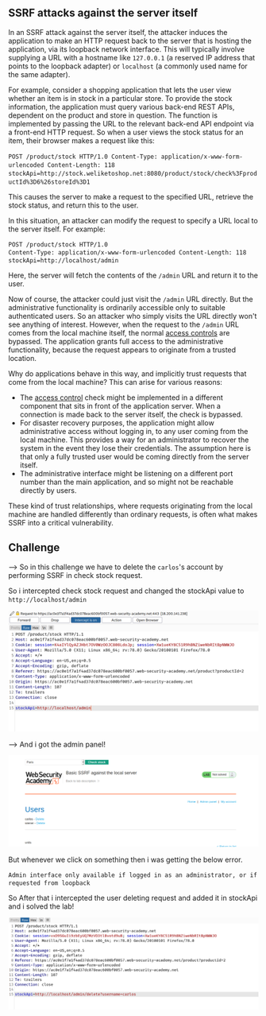 ## SSRF attacks against the server itself

In an SSRF attack against the server itself, the attacker induces the application to make an HTTP request back to the server that is hosting the application, via its loopback network interface. This will typically involve supplying a URL with a hostname like `127.0.0.1` (a reserved IP address that points to the loopback adapter) or `localhost` (a commonly used name for the same adapter).

For example, consider a shopping application that lets the user view whether an item is in stock in a particular store. To provide the stock information, the application must query various back-end REST APIs, dependent on the product and store in question. The function is implemented by passing the URL to the relevant back-end API endpoint via a front-end HTTP request. So when a user views the stock status for an item, their browser makes a request like this:

`POST /product/stock HTTP/1.0 Content-Type: application/x-www-form-urlencoded Content-Length: 118 stockApi=http://stock.weliketoshop.net:8080/product/stock/check%3FproductId%3D6%26storeId%3D1`

This causes the server to make a request to the specified URL, retrieve the stock status, and return this to the user.

In this situation, an attacker can modify the request to specify a URL local to the server itself. For example:

```
POST /product/stock HTTP/1.0
Content-Type: application/x-www-form-urlencoded Content-Length: 118 stockApi=http://localhost/admin
```

Here, the server will fetch the contents of the `/admin` URL and return it to the user.

Now of course, the attacker could just visit the `/admin` URL directly. But the administrative functionality is ordinarily accessible only to suitable authenticated users. So an attacker who simply visits the URL directly won't see anything of interest. However, when the request to the `/admin` URL comes from the local machine itself, the normal [access controls](https://portswigger.net/web-security/access-control) are bypassed. The application grants full access to the administrative functionality, because the request appears to originate from a trusted location.

Why do applications behave in this way, and implicitly trust requests that come from the local machine? This can arise for various reasons:

- The [access control](https://portswigger.net/web-security/access-control) check might be implemented in a different component that sits in front of the application server. When a connection is made back to the server itself, the check is bypassed.
- For disaster recovery purposes, the application might allow administrative access without logging in, to any user coming from the local machine. This provides a way for an administrator to recover the system in the event they lose their credentials. The assumption here is that only a fully trusted user would be coming directly from the server itself.
- The administrative interface might be listening on a different port number than the main application, and so might not be reachable directly by users.

These kind of trust relationships, where requests originating from the local machine are handled differently than ordinary requests, is often what makes SSRF into a critical vulnerability.

## Challenge

--> So in this challenge we have to delete the `carlos`'s account by performing SSRF in check stock request.

So i intercepted check stock request and changed the stockApi value to `http://localhost/admin`

![](Attachments/Pastedimage20220220083700.png)

--> And i got the admin panel!

![](Attachments/Pastedimage20220220083610.png)

But whenever we click on something then i was getting the below error.

```
Admin interface only available if logged in as an administrator, or if requested from loopback
```

So After that i intercepted the user deleting request and added it in stockApi and i solved the lab!

![](Attachments/Pastedimage20220220084149.png)
